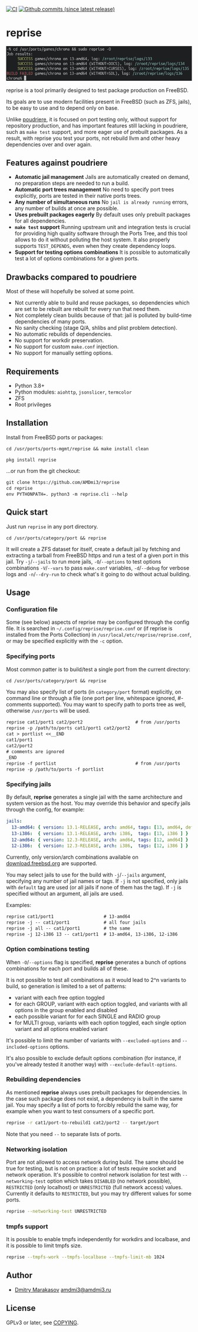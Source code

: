 [![CI](https://github.com/AMDmi3/reprise/actions/workflows/ci.yml/badge.svg)](https://github.com/AMDmi3/reprise/actions/workflows/ci.yml)
[![Github commits (since latest release)](https://img.shields.io/github/commits-since/AMDmi3/reprise/latest.svg)](https://github.com/AMDmi3/reprise)

# reprise

![Screenshot](docs/screenshot.png)

reprise is a tool primarily designed to test package production
on FreeBSD.

Its goals are to use modern facilities present in FreeBSD (such as
ZFS, jails), to be easy to use and to depend only on base.

Unlike [poudriere](https://github.com/freebsd/poudriere), it is
focused on port testing only, without support for repository
production, and has important features still lacking in poudriere,
such as `make test` support, and more eager use of prebuilt packages.
As a result, with reprise you test your ports, not rebuild llvm
and other heavy dependencies over and over again.

## Features against poudriere

- **Automatic jail management**
  Jails are automatically created on demand, no preparation steps
  are needed to run a build.
- **Automatic port trees management**
  No need to specify port trees explicitly, ports are tested in
  their native ports trees.
- **Any number of simultaneous runs**
  No `jail is already running` errors, any number of builds at
  once are possible.
- **Uses prebuilt packages eagerly**
  By default uses only prebuilt packages for all dependencies.
- **`make test` support**
  Running upstream unit and integration tests is crucial for providing
  high quality software through the Ports Tree, and this tool allows
  to do it without polluting the host system. It also properly supports
  `TEST_DEPENDS`, even when they create dependency loops.
- **Support for testing options combinations**
  It is possible to automatically test a lot of options combinations
  for a given ports.

## Drawbacks compared to poudriere

Most of these will hopefully be solved at some point.

- Not currently able to build and reuse packages, so dependencies
  which are set to be rebuilt are rebuilt for every run that need
  them.
- Not completely clean builds because of that: jail is polluted
  by build-time dependencies of many ports.
- No sanity checking (stage Q/A, shlibs and plist problem detection).
- No automatic rebuilds of dependencies.
- No support for workdir preservation.
- No support for custom `make.conf` injection.
- No support for manually setting options.

## Requirements

- Python 3.8+
- Python modules: `aiohttp`, `jsonslicer`, `termcolor`
- ZFS
- Root privileges

## Installation

Install from FreeBSD ports or packages:

```shell
cd /usr/ports/ports-mgmt/reprise && make install clean
```
```shell
pkg install reprise
```

...or run from the git checkout:

```shell
git clone https://github.com/AMDmi3/reprise
cd reprise
env PYTHONPATH=. python3 -m reprise.cli --help
```

## Quick start

Just run `reprise` in any port directory.

```shell
cd /usr/ports/category/port && reprise
```

It will create a ZFS dataset for itself, create a default jail by
fetching and extracting a tarball from FreeBSD https and run a test
of a given port in this jail. Try `-j`/`--jails` to run more jails,
`-O`/`--options` to test options combinations `-V`/`--vars` to pass
`make.conf` variables, `-d`/`--debug` for verbose logs and
`-n`/`--dry-run` to check what's it going to do without actual
building.

## Usage

### Configuration file

Some (see below) aspects of reprise may be configured through the
config file. It is searched in `~/.config/reprise/reprise.conf`
or (if reprise is installed from the Ports Collection) in
`/usr/local/etc/reprise/reprise.conf`, or may be specified explicitly
with the `-c` option.

### Specifying ports

Most common patter is to build/test a single port from the current
directory:

```shell
cd /usr/ports/category/port && reprise
```

You may also specify list of ports (in `category/port` format)
explicitly, on command line or through a file (one port per line,
whitespace ignored, #-comments supported). You may want to specify
path to ports tree as well, otherwise `/usr/ports` will be used.

```shell
reprise cat1/port1 cat2/port2                    # from /usr/ports
reprise -p /path/to/ports cat1/port1 cat2/port2
cat > portlist <<__END
cat1/port1
cat2/port2
# comments are ignored
_END
reprise -f portlist                              # from /usr/ports
reprise -p /path/to/ports -f portlist
```

### Specifying jails

By default, **reprise** generates a single jail with the same
architecture and system version as the host. You may override
this behavior and specify jails through the config, for example:

```yaml
jails:
  13-amd64: { version: 13.1-RELEASE, arch: amd64, tags: [13, amd64, default] }
  13-i386:  { version: 13.1-RELEASE, arch: i386,  tags: [13, i386 ] }
  12-amd64: { version: 12.3-RELEASE, arch: amd64, tags: [12, amd64] }
  12-i386:  { version: 12.3-RELEASE, arch: i386,  tags: [12, i386 ] }
```

Currently, only version/arch combinations available on
[download.freebsd.org](https://download.freebsd.org/releases/) are
supported.

You may select jails to use for the build with `-j`/`--jails`
argument, specifying any number of jail names or tags. If `-j` is
not specified, only jails with `default` tag are used (or all jails
if none of them has the tag). If `-j` is specified without an
argument, all jails are used.

Examples:

```shell
reprise cat1/port1                   # 13-amd64
reprise -j -- cat1/port1             # all four jails
reprise -j all -- cat1/port1         # the same
reprise -j 12-i386 13 -- cat1/port1  # 13-amd64, 13-i386, 12-i386
```

### Option combinations testing

When `-O`/`--options` flag is specified, **reprise** generates
a bunch of options combinations for each port and builds all of
these.

It is not possible to test all combinations as it would lead to
2^n variants to build, so generation is limited to a set of patterns:
- variant with each free option toggled
- for each GROUP, variant with each option toggled, and variants with
  all options in the group enabled and disabled
- each possible variant for for each SINGLE and RADIO group
- for MULTI group, variants with each option toggled, each single
  option variant and all options enabled variant

It's possible to limit the number of variants with `--excluded-options`
and `--included-options` options.

It's also possible to exclude default options combination (for instance,
if you've already tested it another way) with `--exclude-default-options`.

### Rebuilding dependencies

As mentioned **reprise** always uses prebuilt packages for dependencies.
In the case such package does not exist, a dependency is built in
the same jail. You may specify a list of ports to forcibly rebuild
the same way, for example when you want to test consumers of a
specific port.

```sh
reprise -r cat1/port-to-rebuild1 cat2/port2 -- target/port
```

Note that you need `--` to separate lists of ports.

### Networking isolation

Port are not allowed to access network during build. The same should
be true for testing, but is not on practice: a lot of tests require
socket and network operation. It's possible to control network
isolation for test with `--networking-test` option which
takes `DISABLED` (no network possible), `RESTRICTED` (only localhost)
or `UNRESTRICTED` (full network access) values. Currently it defaults
to `RESTRICTED`, but you may try different values for some ports.

```sh
reprise --networking-test UNRESTRICTED
```

### tmpfs support

It is possible to enable tmpfs independently for workdirs and
localbase, and it is possible to limit tmpfs size.

```sh
reprise --tmpfs-work --tmpfs-localbase --tmpfs-limit-mb 1024
```

## Author

  - [Dmitry Marakasov](https://github.com/AMDmi3) <amdmi3@amdmi3.ru>

## License

GPLv3 or later, see [COPYING](COPYING).
